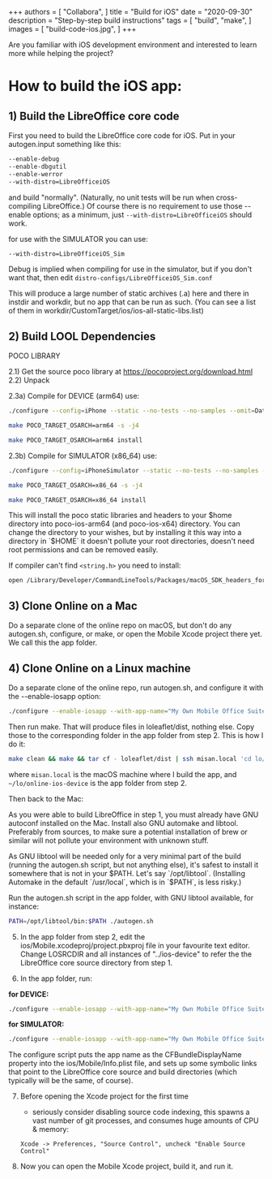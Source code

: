 +++
authors = [
    "Collabora",
]
title = "Build for iOS"
date = "2020-09-30"
description = "Step-by-step build instructions"
tags = [
    "build",
    "make",
]
images = [
    "build-code-ios.jpg",
]
+++

Are you familiar with iOS development environment and interested to learn more while helping the project?
<!--more-->
# How to build the iOS app:

## 1) Build the LibreOffice core code

First you need to build the LibreOffice core code for iOS. Put in your autogen.input something like this:

```bash
--enable-debug
--enable-dbgutil
--enable-werror
--with-distro=LibreOfficeiOS
```

and build "normally". (Naturally, no unit tests will be run when cross-compiling LibreOffice.) Of course there is no requirement to use those --enable options; as a minimum, just `--with-distro=LibreOfficeiOS` should work.

for use with the SIMULATOR you can use:
```bash
--with-distro=LibreOfficeiOS_Sim
```

Debug is implied when compiling for use in the simulator, but if you don't want that, then edit `distro-configs/LibreOfficeiOS_Sim.conf`

This will produce a large number of static archives (.a) here and there in instdir and workdir, but no app that can be run as such. (You can see a list of them in workdir/CustomTarget/ios/ios-all-static-libs.list)

## 2) Build LOOL Dependencies

POCO LIBRARY

2.1) Get the source poco library at https://pocoproject.org/download.html
2.2) Unpack

2.3a) Compile for DEVICE (arm64) use:
```bash
./configure --config=iPhone --static --no-tests --no-samples --omit=Data/ODBC,Data/MySQL --prefix=$HOME/poco-ios-arm64
```
```bash
make POCO_TARGET_OSARCH=arm64 -s -j4
```
```bash
make POCO_TARGET_OSARCH=arm64 install
```

2.3b) Compile for SIMULATOR (x86_64) use:
```bash
./configure --config=iPhoneSimulator --static --no-tests --no-samples --omit=Data/ODBC,Data/MySQL --prefix=$HOME/poco-ios-x64
```
```bash
make POCO_TARGET_OSARCH=x86_64 -s -j4
```
```bash
make POCO_TARGET_OSARCH=x86_64 install
```

This will install the poco static libraries and headers to your $home directory into poco-ios-arm64 (and poco-ios-x64) directory. You can change the directory to your wishes, but by installing it this way into a directory in `$HOME` it doesn't pollute your root directories, doesn't need root permissions and can be removed easily.

If compiler can't find `<string.h>` you need to install:
```bash
open /Library/Developer/CommandLineTools/Packages/macOS_SDK_headers_for_macOS_10.14.pkg
```

## 3) Clone Online on a Mac
Do a separate clone of the online repo on macOS, but don't do any autogen.sh, configure, or make, or open the Mobile Xcode project there yet. We call this the app folder.

## 4) Clone Online on a Linux machine
Do a separate clone of the online repo, run autogen.sh, and configure it with the --enable-iosapp option:

```bash
./configure --enable-iosapp --with-app-name="My Own Mobile Office Suite"
```

Then run make. That will produce files in loleaflet/dist, nothing else. Copy those to the corresponding folder in the app folder from step 2. This is how I do it:

```bash
make clean && make && tar cf - loleaflet/dist | ssh misan.local 'cd lo/online-ios-device && rm -rf loleaflet/dist && tar xvf -'
```

where `misan.local` is the macOS machine where I build the app, and `~/lo/online-ios-device` is the app folder from step 2.

Then back to the Mac:

As you were able to build LibreOffice in step 1, you must already have GNU autoconf installed on the Mac. Install also GNU automake and libtool. Preferably from sources, to make sure a potential installation of brew or similar will not pollute your environment with unknown stuff.

As GNU libtool will be needed only for a very minimal part of the build (running the autogen.sh script, but not anything else), it's safest to install it somewhere that is not in your $PATH. Let's say `/opt/libtool`. (Installing Automake in the default `/usr/local`, which is in `$PATH`, is less risky.)

Run the autogen.sh script in the app folder, with GNU libtool available, for instance:

```bash
PATH=/opt/libtool/bin:$PATH ./autogen.sh
```

5) In the app folder from step 2, edit the ios/Mobile.xcodeproj/project.pbxproj file in your favourite text editor. Change LOSRCDIR and all instances of "../ios-device" to refer the the LibreOffice core source directory from step 1.

6) In the app folder, run:

**for DEVICE:**
```bash
./configure --enable-iosapp --with-app-name="My Own Mobile Office Suite" --with-lo-builddir=$HOME/lode/dev/LO --with-poco-includes=$HOME/poco-ios-arm64/include --with-poco-libs=$HOME/poco-ios-arm64/lib
```

**for SIMULATOR:**
```bash
./configure --enable-iosapp --with-app-name="My Own Mobile Office Suite" --with-lo-builddir=$HOME/lode/dev/LO --with-poco-includes=$HOME/poco-ios-x64/include --with-poco-libs=$HOME/poco-ios-x64/lib
```

The configure script puts the app name as the CFBundleDisplayName property into the ios/Mobile/Info.plist file, and sets up some symbolic links that point to the LibreOffice core source and build directories (which typically will be the same, of course).

7) Before opening the Xcode project for the first time
   - seriously consider disabling source code indexing, this
   spawns a vast number of git processes, and consumes huge
   amounts of CPU & memory:

	`Xcode -> Preferences, "Source Control", uncheck "Enable Source Control"`

8) Now you can open the Mobile Xcode project, build it, and run it.
